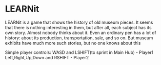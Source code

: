 # LEARNit
LEARNit is a game that shows the history of old museum pieces. It seems that there is nothing interesting in them, but after all, each subject has its own story. Almost nobody thinks about it. Even an ordinary pen has a lot of history: about its production, transportation, sale, and so on. But museum exhibits have much more such stories, but no one knows about this

Simple player controls:
WASD and LSHIFT(to sprint in Main Hub) - Player1
Left,Right,Up,Down and RSHIFT - Player2
